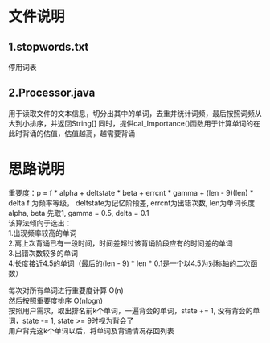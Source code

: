# 文件说明
## 1.stopwords.txt

停用词表
## 2.Processor.java

用于读取文件的文本信息，切分出其中的单词，去重并统计词频，最后按照词频从大到小排序，并返回String[]
同时，提供cal_Importance()函数用于计算单词的在此时背诵的估值，估值越高，越需要背诵

# 思路说明
重要度：p = f * alpha + deltstate * beta + errcnt * gamma + (len - 9)(len) * delta 
f 为频率等级， deltstate为记忆阶段差, errcnt为出错次数, len为单词长度
alpha, beta 先取1, gamma = 0.5, delta = 0.1   
该算法倾向于选出：  
1.出现频率较高的单词  
2.离上次背诵已有一段时间，时间差超过该背诵阶段应有的时间差的单词  
3.出错次数较多的单词  
4.长度接近4.5的单词（最后的(len - 9) * len * 0.1是一个以4.5为对称轴的二次函数） 

每次对所有单词进行重要度计算 O(n)  
然后按照重要度排序 O(nlogn)  
按照用户需求，取出排名前k个单词，一遍背会的单词，state += 1, 没有背会的单词，state -= 1, state >= 9时视为背会了  
用户背完这k个单词以后，将单词及背诵情况存回列表  
